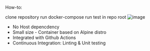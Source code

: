How-to:

clone repository
run docker-compose run test in repo root
![image](https://user-images.githubusercontent.com/7066357/118386516-4de40380-b65b-11eb-909c-a0e9ed42db54.png)

- No Host depencdency
- Small size - Container based on Alpine distro
- Integrated with Github Actions
- Continuous Integration: Linting & Unit testing
